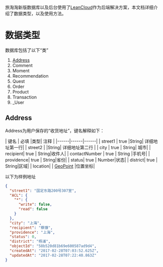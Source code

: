 旅淘淘新版数据库以及后台使用了[LeanCloud](https://leancloud.cn)作为后端解决方案，本文档详细介绍了数据类型，以及使用方法。

# 数据类型

数据库包括了以下“类”

  1. [Address](#Address)
  1. Comment 
  1. Moment 
  1. Recommendation 
  1. Quest 
  1. Order 
  1. Product 
  1. Transaction 
  1. _User

## Address

Address为用户保存的“收货地址”，键名解释如下：

| 键名 | 必填 |类型| 注释 |
|------|------|------|
| street1 |   true |String|  详细地址第一行|
|   street2 |      |String|   详细地址第二行   |
|   city   |   true |  String| 城市|
|   recipient|  true |   String|收件人|
|   contactNumber |  true |   String |手机号|
|   providence|   true | String|省份|
|   status|  true |    Number|状态|
|   district|    true |  String|区域|
|   location|      | [GeoPoint](https://leancloud.cn/docs/leanstorage_guide-android.html#地理位置) |位置坐标|

以下为样例地址

```JSON
{
  "street1": "国定东路200号307室",
  "ACL": {
    "*": {
      "write": false,
      "read": false
    }
  },
  "city": "上海",
  "recipient": "蔡慷",
  "providence": "上海",
  "status": 0,
  "district": "杨浦",
  "objectId": "58b520d81b69e600587ad9d4",
  "createdAt": "2017-02-28T07:03:52.625Z",
  "updatedAt": "2017-02-28T07:22:40.863Z"
}
```